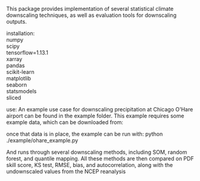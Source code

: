 This package provides implementation of several statistical climate downscaling techniques, as well as evaluation tools for downscaling outputs. 

installation:    
numpy    
scipy    
tensorflow=1.13.1    
xarray  
pandas    
scikit-learn   
matplotlib   
seaborn   
statsmodels    
sliced     
  

use:
An example use case for downscaling precipitation at Chicago O'Hare airport can be found in the example folder.
This example requires some example data, which can be downloaded from: 


once that data is in place, the example can be run with: 
python ./example/ohare_example.py 

And runs through several downscaling methods, including SOM, random forest, and quantile mapping. All these methods are then compared on PDF skill score, KS test, RMSE, bias, and autocorrelation, along with the undownscaled values from the NCEP reanalysis











